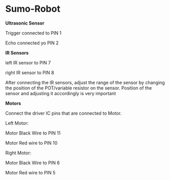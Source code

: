 # Sumo-Robot

**Ultrasonic Sensor**

Trigger connected to PIN 1

Echo connected yo PIN 2

**IR Sensors**

left IR sensor to PIN 7

right IR sensor to PIN 8


After connecting the IR sensors, adjust the range of the sensor by changing the position of the POT/variable resistor on the sensor.
Position of the sensor and adjusting it accordingly is very important

**Motors**

Connect the driver IC pins that are connected to Motor. 

Left Motor:

Motor Black Wire to PIN 11

Motor Red wire to PIN 10

Right Motor:

Motor Black Wire to PIN 6

Motor Red wire to PIN 5
